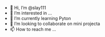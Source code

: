 - 👋 Hi, I’m @slay111
- 👀 I’m interested in ...
- 🌱 I’m currently learning Pyton
- 💞️ I’m looking to collaborate on mini projecta
- 📫 How to reach me ...

<!---
slay111/slay111 is a ✨ special ✨ repository because its `README.md` (this file) appears on your GitHub profile.
You can click the Preview link to take a look at your changes.
--->
